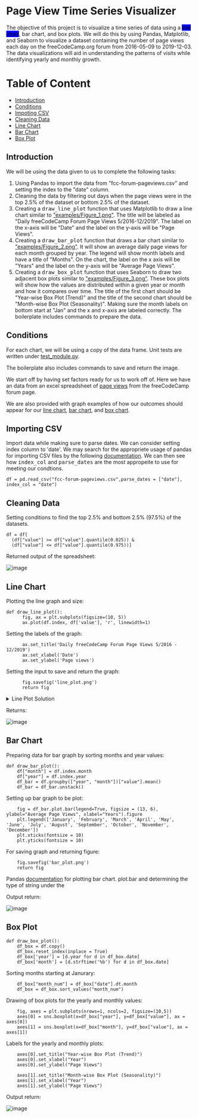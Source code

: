 # Page View Time Series Visualizer

The objective of this project is to visualize a time series of data using a <mark style='background-color:blue'>line chart</mark>, bar chart, and box plots. We will do this by using Pandas, Matplotlib, and Seaborn to visualize a dataset containing the number of page views each day on the freeCodeCamp.org forum from 2016-05-09 to 2019-12-03. The data visualizations will aid in understanding the patterns of visits while identifying yearly and monthly growth.

# Table of Content
* [Introduction](#Intro)
* [Conditions](#Cond)
* [Impoting CSV](#CSV)
* [Cleaning Data](#Clean)
* [Line Chart](#line)
* [Bar Chart](#bar)
* [Box Plot](#box)

## Introduction <a name="Intro"></a>
We will be using the data given to us to complete the following tasks:

1. Using Pandas to import the data from "fcc-forum-pageviews.csv" and setting the index to the "date" column.
2. Cleaning the data by filtering out days when the page views were in the top 2.5% of the dataset or bottom 2.5% of the dataset.
3. Creating a <kbd>draw_line_plot</kbd> function that uses Matplotlib to draw a line chart similar to ["examples/Figure_1.png"](examples/Figure_1.png). The title will be labeled as "Daily freeCodeCamp Forum Page Views 5/2016-12/2019". The label on the x-axis will be "Date" and the label on the y-axis will be "Page Views".
4. Creating a <kbd>draw_bar_plot</kbd> function that draws a bar chart similar to ["examples/Figure_2.png"](). It will show an average daily page views for each month grouped by year. The legend will show month labels and have a title of "Months". On the chart, the label on the x axis will be "Years" and the label on the y-axis will be "Average Page Views".
5. Creating a <kbd>draw_box_plot</kbd> function that uses Seaborn to draw two adjacent box plots similar to ["examples/Figure_3.png"](). These box plots will show how the values are distributed within a given year or month and how it compares over time. The title of the first chart should be "Year-wise Box Plot (Trend)" and the title of the second chart should be "Month-wise Box Plot (Seasonality)". Making sure the month labels on bottom start at "Jan" and the x and x-axis are labeled correctly. The boilerplate includes commands to prepare the data.


## Conditions <a name="Cond"></a>


For each chart, we will be using a copy of the data frame. Unit tests are written under [test_module.py](test_module.py).

The boilerplate also includes commands to save and return the image.

We start off by having set factors ready for us to work off of. Here we have an data from an excel spreadsheet of [page views](forum-page-views.csv) from the freeCodeCamp forum page.

We are also provided with graph examples of how our outcomes should appear for our [line chart](examples/Figure_1.png), [bar chart](examples/Figure_2.png), and [box chart](examples/Figure_3.png).

## Importing CSV <a name="CSV"></a>
Import data while making sure to parse dates. We can consider setting index column to 'date'.
We may search for the appropriete usage of pandas for importing CSV files by the following [documentation](https://pandas.pydata.org/docs/reference/api/pandas.read_csv.html). We can then see how <kbd>index_col</kbd> and <kbd>parse_dates</kbd> are the most appropeite to use for meeting our condtions.

```
df = pd.read_csv("fcc-forum-pageviews.csv",parse_dates = ["date"], index_col = "date")
```
## Cleaning Data <a name= "Clean"></a>

Setting conditions to find the top 2.5% and bottom 2.5% (97.5%) of the datasets.

```
df = df[
  (df["value"] >= df["value"].quantile(0.025)) &
  (df["value"] <= df["value"].quantile(0.975))]
```

Returned output of the spreadsheet: 

![image](Solutions/01FliteredReturn.png)

## Line Chart <a name="line"></a>

Plotting the line graph and size:

```
def draw_line_plot():
      fig, ax = plt.subplots(figsize=(10, 5))
      ax.plot(df.index, df['value'], 'r', linewidth=1)
```
Setting the labels of the graph:
      
```
      ax.set_title('Daily freeCodeCamp Forum Page Views 5/2016 - 12/2019')
      ax.set_xlabel('Date')
      ax.set_ylabel('Page views')
```
Setting the input to save and return the graph:
      
```
      fig.savefig('line_plot.png')
      return fig
```

<details>
  <summary>
      Line Plot Solution
      
 </summary>
  
    def draw_line_plot():
      fig, ax = plt.subplots(figsize=(10, 5))
      ax.plot(df.index, df['value'], 'r', linewidth=1)
      ax.set_title('Daily freeCodeCamp Forum Page Views 5/2016 - 12/2019')
      ax.set_xlabel('Date')
      ax.set_ylabel('Page views')
      fig.savefig('line_plot.png')
      return fig
        
</details>

Returns:

![image](Solutions/line_plot.png)

## Bar Chart <a name="bar"></a>

Preparing data for bar graph by sorting months and year values:
```
def draw_bar_plot():
    df["month"] = df.index.month
    df["year"] = df.index.year
    df_bar = df.groupby(["year", "month"])["value"].mean()
    df_bar = df_bar.unstack()
```
Setting up bar graph to be plot:
```
    fig = df_bar.plot.bar(legend=True, figsize = (13, 6), ylabel="Average Page Views", xlabel="Years").figure
    plt.legend(['January', 'February', 'March', 'April', 'May', 'June', 'July', 'August', 'September', 'October', 'November', 'December'])
    plt.xticks(fontsize = 10)
    plt.yticks(fontsize = 10)
```
For saving graph and returning figure:
```
    fig.savefig('bar_plot.png')
    return fig
```

Pandas [documentation](https://pandas.pydata.org/docs/reference/api/pandas.DataFrame.plot.bar.html) for plotting bar chart.
plot.bar and determining the type of string under the 

Output return:


![image](Solutions/bar_plot.png)

## Box Plot <a name="box"></a>



```
def draw_box_plot():
    df_box = df.copy()
    df_box.reset_index(inplace = True)
    df_box['year'] = [d.year for d in df_box.date]
    df_box['month'] = [d.strftime('%b') for d in df_box.date]
```
Sorting months starting at Janurary:
```
    df_box["month_num"] = df_box["date"].dt.month
    df_box = df_box.sort_values("month_num")
```
Drawing of box plots for the yearly and monthly values:
```
    fig, axes = plt.subplots(nrows=1, ncols=2, figsize=(10,5))
    axes[0] = sns.boxplot(x=df_box["year"], y=df_box["value"], ax = axes[0])
    axes[1] = sns.boxplot(x=df_box["month"], y=df_box["value"], ax = axes[1])
```
Labels for the yearly and monthly plots:
```
    axes[0].set_title("Year-wise Box Plot (Trend)")
    axes[0].set_xlabel("Year")
    axes[0].set_ylabel("Page Views")

    axes[1].set_title("Month-wise Box Plot (Seasonality)")
    axes[1].set_xlabel("Year")
    axes[1].set_ylabel("Page Views")
```
Output return:

![image](Solutions/box_plot.png)




